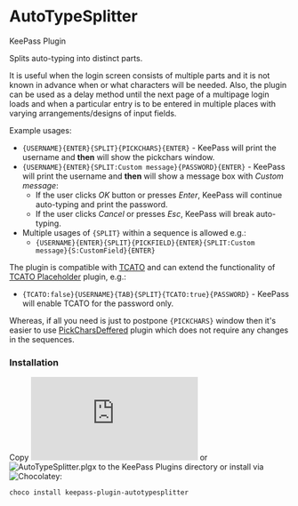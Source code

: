 # AutoTypeSplitter
KeePass Plugin

Splits auto-typing into distinct parts.

It is useful when the login screen consists of multiple parts and it is not known in advance when or what characters will be needed. Also, the plugin can be used as a delay method until the next page of a multipage login loads and when a particular entry is to be entered in multiple places with varying arrangements/designs of input fields.

Example usages:
* `{USERNAME}{ENTER}{SPLIT}{PICKCHARS}{ENTER}` - KeePass will print the username and **then** will show the pickchars window.
* `{USERNAME}{ENTER}{SPLIT:Custom message}{PASSWORD}{ENTER}` - KeePass will print the username and **then** will show a message box with _Custom message_:
  * If the user clicks _OK_ button or presses _Enter_, KeePass will continue auto-typing and print the password.
  * If the user clicks _Cancel_ or presses _Esc_, KeePass will break auto-typing.
* Multiple usages of `{SPLIT}` within a sequence is allowed e.g.:
  * `{USERNAME}{ENTER}{SPLIT}{PICKFIELD}{ENTER}{SPLIT:Custom message}{S:CustomField}{ENTER}`

The plugin is compatible with [TCATO](https://keepass.info/help/v2/autotype_obfuscation.html) and can extend the functionality of  [TCATO Placeholder](https://keepass.info/plugins.html#tcatoplh) plugin, e.g.:
* `{TCATO:false}{USERNAME}{TAB}{SPLIT}{TCATO:true}{PASSWORD}` - KeePass will enable TCATO for the password only.
  
Whereas, if all you need is just to postpone `{PICKCHARS}` window then it's easier to use [PickCharsDeffered](https://github.com/xatupal/PickCharsDeferred) plugin which does not require any changes in the sequences.

### Installation

Copy ![AutoTypeSplitter.dll](https://github.com/xatupal/AutoTypeSplitter/releases/latest/download/AutoTypeSplitter.dll) or ![AutoTypeSplitter.plgx](https://github.com/xatupal/AutoTypeSplitter/releases/latest/download/AutoTypeSplitter.plgx) to the KeePass Plugins directory or install via ![Chocolatey](https://chocolatey.org):

```
choco install keepass-plugin-autotypesplitter
```
